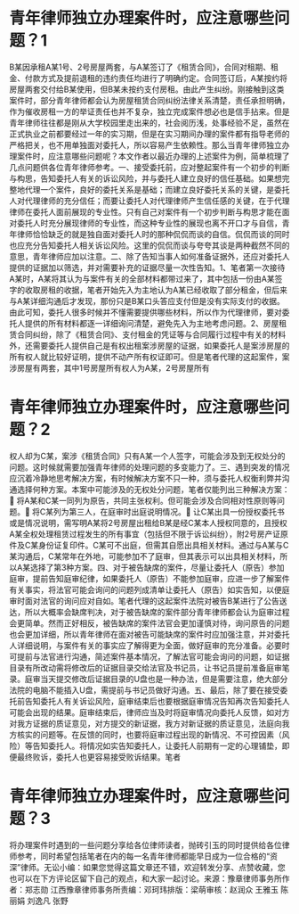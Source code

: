 # 青年律师独立办理案件时，应注意哪些问题？1

B某因承租A某1号、2号房屋两套，与A某签订了《租赁合同》，合同对租期、租金、付款方式及提前退租的违约责任均进行了明确约定。合同签订后，A某按约将房屋两套交付给B某使用，但B某未按约支付房租。由此产生纠纷。刚接触到这类案件时，部分青年律师都会认为房屋租赁合同纠纷法律关系清楚，责任承担明确，作为催收房租一方的举证责任也并不复杂，独立完成案件想必也是信手拈来。但是青年律师往往都是刚从大学校园里走出来的，社会阅历浅，处事经验不足，虽然在正式执业之前都要经过一年的实习期，但是在实习期间办理的案件都有指导老师的严格把关，也不用单独面对委托人，所以容易产生依赖性。那么当青年律师独立办理案件时，应注意哪些问题呢？本文作者以最近办理的上述案件为例，简单梳理了几点问题供各位青年律师参考。一、接受委托前，应对整起案件有一个初步的判断与构思，告知委托人有关的诉讼风险，并与委托人建立良好的信任基础。如果想完整地代理一个案件，良好的委托关系是基础；而建立良好委托关系的关键，是委托人对代理律师的充分信任；而要让委托人对代理律师产生信任感的关键，在于代理律师在委托人面前展现的专业性。只有自己对案件有一个初步判断与构思才能在面对委托人时充分展现律师的专业性，而这种专业性的展现也离不开口才与自信，青年律师恰恰缺乏的就是独自面对委托人时的那种侃侃而谈的自信。侃侃而谈的同时也应充分告知委托人相关诉讼风险。这里的侃侃而谈与夸夸其谈是两种截然不同的意思，青年律师应加以注意。二、除了告知当事人如何准备证据外，还应对委托人提供的证据加以筛选，并对需要补充的证据尽量一次性告知。1、笔者第一次接待A某时，A某将其认为与案件有关的全部材料都带过来了，其中包括一份由A某签字的收取房租的收据，笔者开始先入为主地认为A某已经收取了部分租金，但后来与A某详细沟通后才发现，那份只是B某口头答应支付但是没有实际支付的收据。由此可知，委托人很多时候并不懂需要提供哪些材料，所以作为代理律师，要对委托人提供的所有材料都逐一详细询问清楚，避免先入为主地考虑问题。2、房屋租赁合同纠纷，除了《租赁合同》、支付租金的凭证等与合同履行过程中有关的材料外，还需要委托人提供自己是有权出租案涉房屋的证据，如果委托人是案涉房屋的所有权人就比较好证明，提供不动产所有权证即可。但是笔者代理的这起案件，案涉房屋有两套，其中1号房屋所有权人为A某，2号房屋所有

# 青年律师独立办理案件时，应注意哪些问题？2

权人却为C某，案涉《租赁合同》只有A某一个人签字，可能会涉及到无权处分的问题。这时候就需要加强青年律师的处理问题的多变能力了。三、遇到突发的情况应沉着冷静地思考解决方案，有时候解决方案不只一种，须与委托人权衡利弊并沟通选择何种方案。本案中可能涉及的无权处分问题，笔者仅能列出三种解决方案：🔹 将A某和C某一同列为原告，共同主张权利。但可能会涉及合同相对性原则等问题。🔹 将C某列为第三人，在庭审时出庭说明情况。🔹 让C某出具一份授权委托书或是情况说明，需写明A某将2号房屋出租给B某是经C某本人授权同意的，且授权A某全权处理租赁过程发生的所有事宜（包括但不限于诉讼纠纷），附2号房产证原件及C某身份证复印件。C某可不出庭，但需其自愿出具相关材料。通过与A某与C某沟通后，C某常年在外地，可能参加不了庭审，但其表示可以出具相关材料，所以A某选择了第3种方案。四、对于被告缺席的案件，尽量让委托人（原告）参加庭审，提前告知庭审纪律，如果委托人（原告）不能参加庭审，应进一步了解案件有关事实，将法官可能会询问的问题列成清单让委托人（原告）如实告知，以便庭审时面对法官的询问应对自如。笔者代理的这起案件法院对被告B某进行了公告送达，所以大概率会缺席判决，对于被告缺席的案件部分青年律师都会认为庭审过程会更简单。然而正好相反，被告缺席的案件法官会更加谨慎对待，询问原告的问题也会更加详细，所以青年律师在面对被告可能缺席的案件时应加强注意，并对委托人详细说明，与案件有关的事实应了解得更为全面，做好庭审的充分准备。必要时可提前与法官进行沟通，简述案件基本情况，了解法官可能会询问的问题，如证据目录有所改动需将修改后的证据目录交给法官及书记员，让书记员提前准备庭审笔录。庭审当天提交修改后证据目录的U盘也是一种办法，但是需要注意，绝大部分法院的电脑不能插入U盘，需提前与书记员做好沟通。五、最后，除了要在接受委托前告知委托人有关诉讼风险，庭审结束后也要根据庭审情况告知再次告知委托人可能会出现的结果。庭审结束后，律师应当及时将庭审情况向委托人反馈，如对方对我方证据的质证意见，对方提交的新证据，我方对新证据的质证意见，法庭向我方核实的问题等。在反馈的同时，也要将庭审过程出现的新情况、不可控因素（风险）等告知委托人。将情况如实告知委托人，让委托人前期有一定的心理铺垫，即便最终败诉，委托人也更容易接受败诉结果。笔者

# 青年律师独立办理案件时，应注意哪些问题？3

将办理案件时遇到的一些问题分享给各位律师读者，抛砖引玉的同时提供给各位律师参考，同时希望包括笔者在内的每一名青年律师都能早日成为一位合格的“资深”律师。无讼小编：如果您觉得这篇文章还不错，欢迎转发分享、点赞收藏，您也可以在下方评论区留下自己的观点，和大家一起讨论。来源：豫章律师事务所作者：郑志勋 江西豫章律师事务所责编：邓珂玮排版：梁萌审核：赵润众 王雅玉 陈丽娟 刘逸凡 张野

